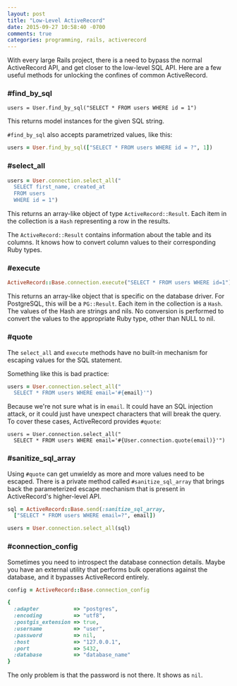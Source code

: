 ```yaml
---
layout: post
title: "Low-Level ActiveRecord"
date: 2015-09-27 10:58:40 -0700
comments: true
categories: programming, rails, activerecord
---
```

With every large Rails project, there is a need to bypass the normal ActiveRecord
API, and get closer to the low-level SQL API. Here are a few useful methods
for unlocking the confines of common ActiveRecord.

### #find_by_sql

```
users = User.find_by_sql("SELECT * FROM users WHERE id = 1")
```

This returns model instances for the given SQL string.

`#find_by_sql` also accepts parametrized values, like this:

```ruby
users = User.find_by_sql(["SELECT * FROM users WHERE id = ?", 1])
```

### #select_all

```ruby
users = User.connection.select_all("
  SELECT first_name, created_at
  FROM users
  WHERE id = 1")
```

This returns an array-like object of type `ActiveRecord::Result`. Each item in
the collection is a `Hash` representing a row in the results.

The `ActiveRecord::Result` contains information about the table and its columns.
It knows how to convert column values to their corresponding Ruby types.

### #execute

```ruby
ActiveRecord::Base.connection.execute("SELECT * FROM users WHERE id=1")
```

This returns an array-like object that is specific on the database driver. For
PostgreSQL, this will be a `PG::Result`. Each item in the collection is a
`Hash`. The values of the Hash are strings and nils. No conversion is performed
to convert the values to the appropriate Ruby type, other than NULL to nil.

### #quote

The `select_all` and `execute` methods have no built-in mechanism for escaping
values for the SQL statement.

Something like this is bad practice:

```ruby
users = User.connection.select_all("
  SELECT * FROM users WHERE email='#{email}'")
```

Because we're not sure what is in `email`. It could have an SQL injection
attack, or it could just have unexpect characters that will break
the query. To cover these
cases, ActiveRecord provides `#quote`:

```
users = User.connection.select_all("
  SELECT * FROM users WHERE email='#{User.connection.quote(email)}'")
```

### #sanitize_sql_array

Using `#quote` can get unwieldy as more and more values need to be escaped.
There is a private method called `#sanitize_sql_array` that brings back the
parameterized escape mechanism that is present in ActiveRecord's higher-level
API.

```ruby
sql = ActiveRecord::Base.send(:sanitize_sql_array,
  ["SELECT * FROM users WHERE email=?", email])

users = User.connection.select_all(sql)
```

### #connection_config

Sometimes you need to introspect the database connection details. Maybe you have an external utility that performs bulk operations against the database, and
it bypasses ActiveRecord entirely.

```ruby
config = ActiveRecord::Base.connection_config

{
  :adapter           => "postgres",
  :encoding          => "utf8",
  :postgis_extension => true,
  :username          => "user",
  :password          => nil,
  :host              => "127.0.0.1",
  :port              => 5432,
  :database          => "database_name"
}
```

The only problem is that the password is not there. It shows as `nil`.
